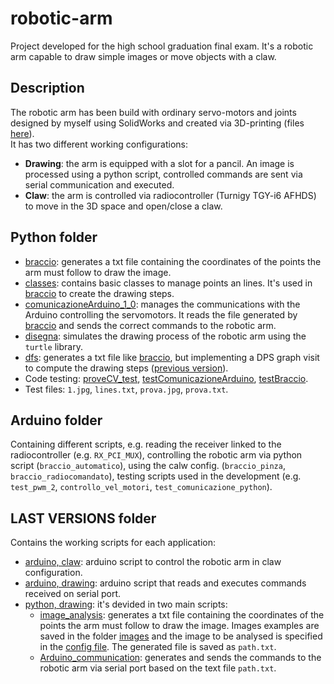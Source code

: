 # robotic-arm
Project developed for the high school graduation final exam.
It's a robotic arm capable to draw simple images or move objects with a claw.

## Description
The robotic arm has been build with ordinary servo-motors and joints designed by myself using SolidWorks and created via 3D-printing (files [here](/solid%20works%20arm%20design)).  
It has two different working configurations:
- **Drawing**: the arm is equipped with a slot for a pancil. An image is processed using a python script, controlled commands are sent via serial communication and executed.
- **Claw**: the arm is controlled via radiocontroller (Turnigy TGY-i6 AFHDS) to move in the 3D space and open/close a claw.

## Python folder
- [braccio](/python/braccio.py): generates a txt file containing the coordinates of the points the arm must follow to draw the image.
- [classes](/python/classes.py): contains basic classes to manage points an lines. It's used in [braccio](/python/braccio.py) to create the drawing steps.
- [comunicazioneArduino_1_0](/python/comunicazioneArduino_1_0.py): manages the communications with the Arduino controlling the servomotors. It reads the file generated by [braccio](/python/braccio.py) and sends the correct commands to the robotic arm.
- [disegna](/python/disegna.py): simulates the drawing process of the robotic arm using the `turtle` library. 
- [dfs](/python/dfs_1_1.py): generates a txt file like [braccio](/python/braccio.py), but implementing a DPS graph visit to compute the drawing steps ([previous version](/python/dfs.py)).
- Code testing: [proveCV_test](/python/proveCV_test.py), [testComunicazioneArduino](/python/testComunicazioneArduino.py), [testBraccio](/python/testBraccio.py).
- Test files: `1.jpg`, `lines.txt`, `prova.jpg`, `prova.txt`.

## Arduino folder
Containing different scripts, e.g. reading the receiver linked to the radiocontroller (e.g. `RX_PCI_MUX`), controlling the robotic arm via python script (`braccio_automatico`), using the calw config. (`braccio_pinza`, `braccio_radiocomandato`), testing scripts used in the development (e.g. `test_pwm_2`, `controllo_vel_motori`, `test_comunicazione_python`).

## LAST VERSIONS folder
Contains the working scripts for each application:
- [arduino, claw](/LAST%20VERSIONS/arduino%2C%20claw): arduino script to control the robotic arm in claw configuration.
- [arduino, drawing](/LAST%20VERSIONS/arduino%2C%20drawing): arduino script that reads and executes commands received on serial port.
- [python, drawing](/LAST%20VERSIONS/python%2C%20drawing): it's devided in two main scripts:
  - [image_analysis](/LAST%20VERSIONS/python%2C%20drawing/image_analysis.py): generates a txt file containing the coordinates of the points the arm must follow to draw the image.  Images examples are saved in the folder [images](/LAST%20VERSIONS/python%2C%20drawing/images) and the image to be analysed is specified in the [config file](/LAST%20VERSIONS/python%2C%20drawing/config.txt). The generated file is saved as `path.txt`.
  - [Arduino_communication](/LAST%20VERSIONS/python%2C%20drawing/Arduino_communication.py): generates and sends the commands to the robotic arm via serial port based on the text file `path.txt`.
